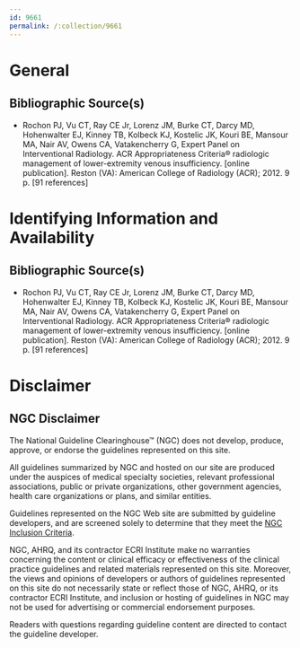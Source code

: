 ```yaml
---
id: 9661
permalink: /:collection/9661
---
```


# General

## Bibliographic Source(s)

- Rochon PJ, Vu CT, Ray CE Jr, Lorenz JM, Burke CT, Darcy MD, Hohenwalter EJ, Kinney TB, Kolbeck KJ, Kostelic JK, Kouri BE, Mansour MA, Nair AV, Owens CA, Vatakencherry G, Expert Panel on Interventional Radiology. ACR Appropriateness Criteria® radiologic management of lower-extremity venous insufficiency. [online publication]. Reston (VA): American College of Radiology (ACR); 2012. 9 p. [91 references]

# Identifying Information and Availability

## Bibliographic Source(s)

- Rochon PJ, Vu CT, Ray CE Jr, Lorenz JM, Burke CT, Darcy MD, Hohenwalter EJ, Kinney TB, Kolbeck KJ, Kostelic JK, Kouri BE, Mansour MA, Nair AV, Owens CA, Vatakencherry G, Expert Panel on Interventional Radiology. ACR Appropriateness Criteria® radiologic management of lower-extremity venous insufficiency. [online publication]. Reston (VA): American College of Radiology (ACR); 2012. 9 p. [91 references]

# Disclaimer

## NGC Disclaimer

The National Guideline Clearinghouse™ (NGC) does not develop, produce, approve, or endorse the guidelines represented on this site.

All guidelines summarized by NGC and hosted on our site are produced under the auspices of medical specialty societies, relevant professional associations, public or private organizations, other government agencies, health care organizations or plans, and similar entities.

Guidelines represented on the NGC Web site are submitted by guideline developers, and are screened solely to determine that they meet the [NGC Inclusion Criteria](/help-and-about/summaries/inclusion-criteria).

NGC, AHRQ, and its contractor ECRI Institute make no warranties concerning the content or clinical efficacy or effectiveness of the clinical practice guidelines and related materials represented on this site. Moreover, the views and opinions of developers or authors of guidelines represented on this site do not necessarily state or reflect those of NGC, AHRQ, or its contractor ECRI Institute, and inclusion or hosting of guidelines in NGC may not be used for advertising or commercial endorsement purposes.

Readers with questions regarding guideline content are directed to contact the guideline developer.

